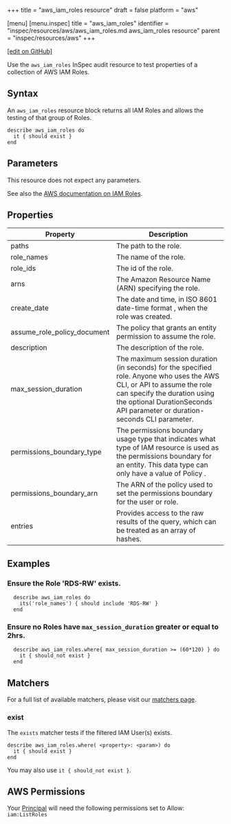 +++
title = "aws_iam_roles resource"
draft = false
platform = "aws"

[menu]
  [menu.inspec]
    title = "aws_iam_roles"
    identifier = "inspec/resources/aws/aws_iam_roles.md aws_iam_roles resource"
    parent = "inspec/resources/aws"
+++

[\[edit on GitHub\]](https://github.com/inspec/inspec/blob/master/docs-chef-io/content/inspec/resources/aws_iam_roles.md)

Use the `aws_iam_roles` InSpec audit resource to test properties of a collection of AWS IAM Roles.

## Syntax

An `aws_iam_roles` resource block returns all IAM Roles and allows the testing of that group of Roles.

    describe aws_iam_roles do
      it { should exist }
    end

## Parameters

This resource does not expect any parameters.

See also the [AWS documentation on IAM Roles](https://docs.aws.amazon.com/IAM/latest/UserGuide/id_roles.html).

## Properties

| Property                    | Description                                                                                                                                                                                                                           |
| --------------------------- | ------------------------------------------------------------------------------------------------------------------------------------------------------------------------------------------------------------------------------------- |
| paths                       | The path to the role.                                                                                                                                                                                                                 |
| role_names                  | The name of the role.                                                                                                                                                                                                                 |
| role_ids                    | The id of the role.                                                                                                                                                                                                                   |
| arns                        | The Amazon Resource Name (ARN) specifying the role.                                                                                                                                                                                   |
| create_date                 | The date and time, in ISO 8601 date-time format , when the role was created.                                                                                                                                                          |
| assume_role_policy_document | The policy that grants an entity permission to assume the role.                                                                                                                                                                       |
| description                 | The description of the role.                                                                                                                                                                                                          |
| max_session_duration        | The maximum session duration (in seconds) for the specified role. Anyone who uses the AWS CLI, or API to assume the role can specify the duration using the optional DurationSeconds API parameter or duration-seconds CLI parameter. |
| permissions_boundary_type   | The permissions boundary usage type that indicates what type of IAM resource is used as the permissions boundary for an entity. This data type can only have a value of Policy .                                                      |
| permissions_boundary_arn    | The ARN of the policy used to set the permissions boundary for the user or role.                                                                                                                                                      |
| entries                     | Provides access to the raw results of the query, which can be treated as an array of hashes.                                                                                                                                          |

## Examples

### Ensure the Role 'RDS-RW' exists.

      describe aws_iam_roles do
        its('role_names') { should include 'RDS-RW' }
      end

### Ensure no Roles have `max_session_duration` greater or equal to 2hrs.

      describe aws_iam_roles.where{ max_session_duration >= (60*120) } do
        it { should_not exist }
      end

## Matchers

For a full list of available matchers, please visit our [matchers page](/inspec/matchers/).

### exist

The `exists` matcher tests if the filtered IAM User(s) exists.

    describe aws_iam_roles.where( <property>: <param>) do
      it { should exist }
    end

You may also use `it { should_not exist }`.

## AWS Permissions

Your [Principal](https://docs.aws.amazon.com/IAM/latest/UserGuide/intro-structure.html#intro-structure-principal) will need the following permissions set to Allow:
`iam:ListRoles`
